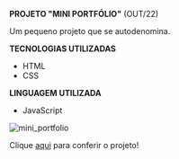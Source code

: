 **PROJETO "MINI PORTFÓLIO"** (OUT/22)

<p>Um pequeno projeto que se autodenomina.</p>

**TECNOLOGIAS UTILIZADAS**

- HTML
- CSS

**LINGUAGEM UTILIZADA**

- JavaScript

![mini_portfolio](https://github.com/carolinaoftinoco/projeto-mini-portfolio/assets/110881696/849d65e2-b535-4456-afb1-2cc5b7f95725)


Clique [aqui](https://carolinaoftinoco.github.io/projeto-mini-portfolio/) para conferir o projeto!

